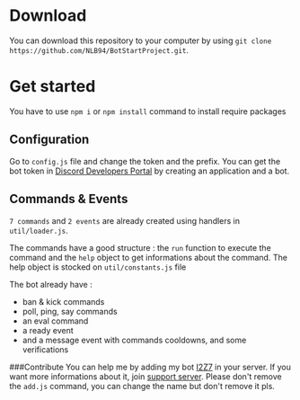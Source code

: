 # Download

You can download this repository to your computer by using `git clone https://github.com/NLB94/BotStartProject.git`.

# Get started 

You have to use `npm i` or `npm install` command to install require packages

## Configuration

Go to `config.js` file and change the token and the prefix.
You can get the bot token in [Discord Developers Portal](https://discord.com/developers/applications) by creating an application and a bot.

## Commands & Events

`7 commands` and `2 events` are already created using handlers in `util/loader.js`.

The commands have a good structure : the ``run`` function to execute the command and the ``help`` object to get informations about the command.
The help object is stocked on `util/constants.js` file

The bot already have : 
- ban & kick commands
- poll, ping, say commands
- an eval command
- a ready event
- and a message event with commands cooldowns, and some verifications

###Contribute
You can help me by adding my bot [I2Z7](https://discord.com/oauth2/authorize?client_id=735824367698837555&permissions=2146958847&response_type=code&scope=identify%20applications.commands%20bot%20guilds%20guilds.join) in your server. If you want more informations about it, join [support server](https://discord.gg/92ffufA).
Please don't remove the `add.js` command, you can change the name but don't remove it pls.